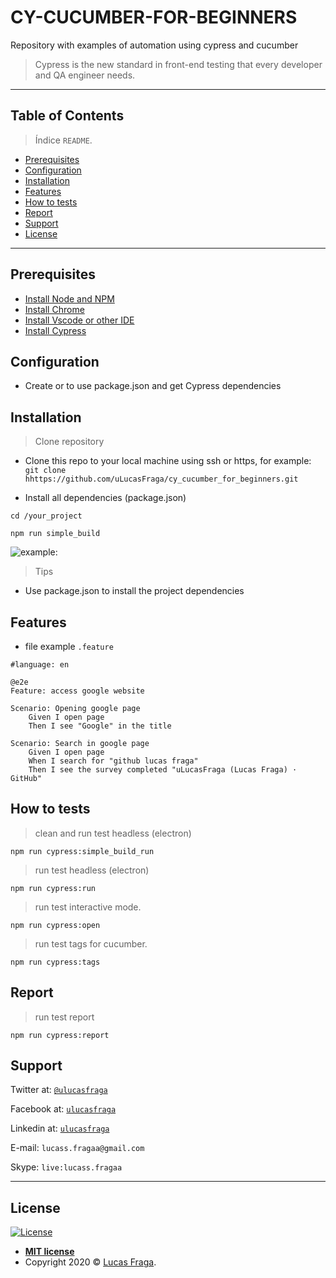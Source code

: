# CY-CUCUMBER-FOR-BEGINNERS

Repository with examples of automation using cypress and cucumber

> Cypress is the new standard in front-end testing that every developer and QA engineer needs.

---

## Table of Contents

> Índice `README`.

  - [Prerequisites](#prerequisites)
  - [Configuration](#configuration)
  - [Installation](#installation)
  - [Features](#features)
  - [How to tests](#how-to-tests)
  - [Report](#report)
  - [Support](#support)
  - [License](#license)

---

## Prerequisites

- [Install Node and NPM](https://nodejs.org/en/)
- [Install Chrome](https://www.google.com/chrome/)
- [Install Vscode or other IDE](https://code.visualstudio.com/download)
- [Install Cypress](https://docs.cypress.io/guides/getting-started/installing-cypress.html#Installing)

## Configuration

- Create or to use package.json and get Cypress dependencies

## Installation

> Clone repository

- Clone this repo to your local machine using ssh or https, for example: `git clone hhttps://github.com/uLucasFraga/cy_cucumber_for_beginners.git`

- Install all dependencies (package.json)

`cd /your_project`

`npm run simple_build`

![example:](cypress_run.gif)

> Tips

- Use package.json to install the project dependencies

## Features

- file example `.feature`

```gherkin
#language: en

@e2e
Feature: access google website

Scenario: Opening google page
    Given I open page
    Then I see "Google" in the title

Scenario: Search in google page
    Given I open page
    When I search for "github lucas fraga"
    Then I see the survey completed "uLucasFraga (Lucas Fraga) · GitHub"
```

## How to tests

> clean and run test headless (electron)

`npm run cypress:simple_build_run`

> run test headless (electron)

`npm run cypress:run`

> run test interactive mode.

`npm run cypress:open`

> run test tags for cucumber.

`npm run cypress:tags`

## Report

> run test report

`npm run cypress:report`

## Support

  Twitter at: <a href="https://twitter.com/uLucasFraga" target="_blank">`@ulucasfraga`</a>
  
  Facebook at: <a href="https://www.facebook.com/lucass.fragaa" target="_blank">`ulucasfraga`</a>
  
  Linkedin at: <a href="https://www.linkedin.com/in/ulucasfraga" target="_blank">`ulucasfraga`</a>

E-mail: `lucass.fragaa@gmail.com`

Skype: `live:lucass.fragaa`

---

## License

[![License](http://img.shields.io/:license-mit-blue.svg?style=flat-square)](http://badges.mit-license.org)

- **[MIT license](http://opensource.org/licenses/mit-license.php)**
- Copyright 2020 © <a href="https://www.linkedin.com/in/ulucasfraga/" target="_blank">Lucas Fraga</a>.
